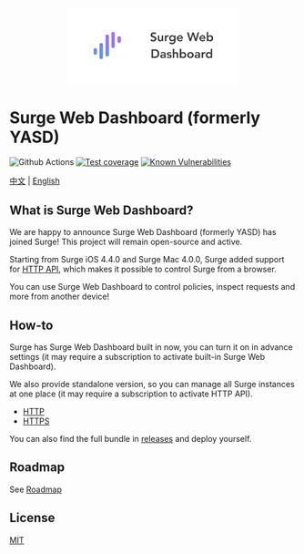 <p align="center">
  <a href="https://github.com/geekdada/yasd">
    <img width="300" src="public/github-banner.png" alt="logo">
  </a>
</p>

# Surge Web Dashboard (formerly YASD)

![Github Actions][github-actions-image]
[![Test coverage][codecov-image]][codecov-url]
[![Known Vulnerabilities][snyk-image]][snyk-url]

[codecov-image]: https://codecov.io/gh/geekdada/yasd/branch/master/graph/badge.svg
[codecov-url]: https://codecov.io/gh/geekdada/yasd
[snyk-image]: https://snyk.io/test/github/geekdada/yasd/badge.svg?targetFile=package.json
[snyk-url]: https://snyk.io/test/github/geekdada/yasd?targetFile=package.json
[github-actions-image]: https://github.com/geekdada/yasd/workflows/Node%20CI/badge.svg

[中文](/README_zh-CN.md) | [English](/README.md)

## What is Surge Web Dashboard?

We are happy to announce Surge Web Dashboard (formerly YASD) has joined Surge! This project will remain open-source and active.

Starting from Surge iOS 4.4.0 and Surge Mac 4.0.0, Surge added support for [HTTP API](https://manual.nssurge.com/others/http-api.html), which makes it possible to control Surge from a browser.

You can use Surge Web Dashboard to control policies, inspect requests and more from another device!

## How-to

Surge has Surge Web Dashboard built in now, you can turn it on in advance settings (it may require a subscription to activate built-in Surge Web Dashboard).

We also provide standalone version, so you can manage all Surge instances at one place (it may require a subscription to activate HTTP API).

- [HTTP](http://yasd.nerdynerd.org)
- [HTTPS](https://yasd.royli.dev)

You can also find the full bundle in [releases](https://github.com/geekdada/yasd/releases) and deploy yourself.

## Roadmap

See [Roadmap](https://github.com/geekdada/yasd/projects/1)

## License

[MIT](https://github.com/geekdada/yasd/blob/master/LICENSE)
